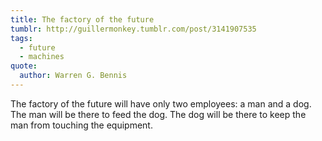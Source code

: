 ```yaml
---
title: The factory of the future
tumblr: http://guillermonkey.tumblr.com/post/3141907535
tags:
  - future
  - machines
quote:
  author: Warren G. Bennis
---
```


The factory of the future will have only two employees: a man and a dog. The man will be there to feed the dog. The dog will be there to keep the man from touching the equipment.
